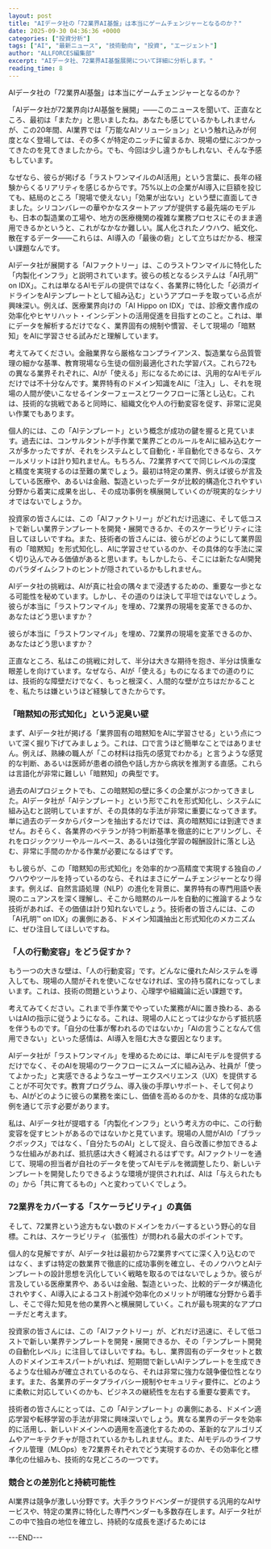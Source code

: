 ```yaml
---
layout: post
title: "AIデータ社の「72業界AI基盤」は本当にゲームチェンジャーとなるのか？"
date: 2025-09-30 04:36:36 +0000
categories: ["投資分析"]
tags: ["AI", "最新ニュース", "技術動向", "投資", "エージェント"]
author: "ALLFORCES編集部"
excerpt: "AIデータ社、72業界AI基盤展開について詳細に分析します。"
reading_time: 8
---
```


AIデータ社の「72業界AI基盤」は本当にゲームチェンジャーとなるのか？

「AIデータ社が72業界向けAI基盤を展開」――このニュースを聞いて、正直なところ、最初は「またか」と思いましたね。あなたも感じているかもしれませんが、この20年間、AI業界では「万能なAIソリューション」という触れ込みが何度となく登場しては、その多くが特定のニッチに留まるか、現場の壁にぶつかってきたのを見てきましたから。でも、今回は少し違うかもしれない、そんな予感もしています。

なぜなら、彼らが掲げる「ラストワンマイルのAI活用」という言葉に、長年の経験からくるリアリティを感じるからです。75%以上の企業がAI導入に巨額を投じても、結局のところ「現場で使えない」「効果が出ない」という壁に直面してきました。シリコンバレーの華やかなスタートアップが提供する最先端のモデルも、日本の製造業の工場や、地方の医療機関の複雑な業務プロセスにそのまま適用できるかというと、これがなかなか難しい。属人化されたノウハウ、紙文化、散在するデータ――これらは、AI導入の「最後の砦」として立ちはだかる、根深い課題なんです。

AIデータ社が展開する「AIファクトリー」は、このラストワンマイルに特化した「内製化インフラ」と説明されています。彼らの核となるシステムは「AI孔明™ on IDX」。これは単なるAIモデルの提供ではなく、各業界に特化した「必須ガイドラインをAIテンプレートとして組み込む」というアプローチを取っている点が興味深い。例えば、医療業界向けの「AI Hippo on IDX」では、診療文書作成の効率化やヒヤリハット・インシデントの活用促進を目指すとのこと。これは、単にデータを解析するだけでなく、業界固有の規制や慣習、そして現場の「暗黙知」をAIに学習させる試みだと理解しています。

考えてみてください。金融業界なら厳格なコンプライアンス、製造業なら品質管理の細かな基準、教育現場なら生徒の個別最適化された学習パス。これら72もの異なる業界それぞれに、AIが「使える」形になるためには、汎用的なAIモデルだけでは不十分なんです。業界特有のドメイン知識をAIに「注入」し、それを現場の人間が使いこなせるインターフェースとワークフローに落とし込む。これは、技術的な挑戦であると同時に、組織文化や人の行動変容を促す、非常に泥臭い作業でもあります。

個人的には、この「AIテンプレート」という概念が成功の鍵を握ると見ています。過去には、コンサルタントが手作業で業界ごとのルールをAIに組み込むケースが多かったですが、それをシステムとして自動化・半自動化できるなら、スケールメリットは計り知れません。もちろん、72業界すべてで同じレベルの深度と精度を実現するのは至難の業でしょう。最初は特定の業界、例えば彼らが言及している医療や、あるいは金融、製造といったデータが比較的構造化されやすい分野から着実に成果を出し、その成功事例を横展開していくのが現実的なシナリオではないでしょうか。

投資家の皆さんには、この「AIファクトリー」がどれだけ迅速に、そして低コストで新しい業界テンプレートを開発・展開できるか、そのスケーラビリティに注目してほしいですね。また、技術者の皆さんには、彼らがどのようにして業界固有の「暗黙知」を形式知化し、AIに学習させているのか、その具体的な手法に深く切り込んでみる価値があると思います。もしかしたら、そこには新たなAI開発のパラダイムシフトのヒントが隠されているかもしれません。

AIデータ社の挑戦は、AIが真に社会の隅々まで浸透するための、重要な一歩となる可能性を秘めています。しかし、その道のりは決して平坦ではないでしょう。彼らが本当に「ラストワンマイル」を埋め、72業界の現場を変革できるのか、あなたはどう思いますか？

彼らが本当に「ラストワンマイル」を埋め、72業界の現場を変革できるのか、あなたはどう思いますか？

正直なところ、私はこの挑戦に対して、半分は大きな期待を抱き、半分は慎重な眼差しを向けています。なぜなら、AIが「使える」ものになるまでの道のりには、技術的な障壁だけでなく、もっと根深く、人間的な壁が立ちはだかることを、私たちは嫌というほど経験してきたからです。

### 「暗黙知の形式知化」という泥臭い壁

まず、AIデータ社が掲げる「業界固有の暗黙知をAIに学習させる」という点について深く掘り下げてみましょう。これは、口で言うほど簡単なことではありません。例えば、熟練の職人が「この材料は指先の感覚でわかる」と言うような感覚的な判断、あるいは医師が患者の顔色や話し方から病状を推測する直感。これらは言語化が非常に難しい「暗黙知」の典型です。

過去のAIプロジェクトでも、この暗黙知の壁に多くの企業がぶつかってきました。AIデータ社が「AIテンプレート」という形でこれを形式知化し、システムに組み込むと説明していますが、その具体的な手法が非常に重要になってきます。単に過去のデータからパターンを抽出するだけでは、真の暗黙知には到達できません。おそらく、各業界のベテランが持つ判断基準を徹底的にヒアリングし、それをロジックツリーやルールベース、あるいは強化学習の報酬設計に落とし込む、非常に手間のかかる作業が必要になるはずです。

もし彼らが、この「暗黙知の形式知化」を効率的かつ高精度で実現する独自のノウハウやツールを持っているのなら、それはまさにゲームチェンジャーとなり得ます。例えば、自然言語処理（NLP）の進化を背景に、業界特有の専門用語や表現のニュアンスを深く理解し、そこから暗黙のルールを自動的に推論するような技術があれば、その価値は計り知れないでしょう。技術者の皆さんには、この「AI孔明™ on IDX」の裏側にある、ドメイン知識抽出と形式知化のメカニズムに、ぜひ注目してほしいですね。

### 「人の行動変容」をどう促すか？

もう一つの大きな壁は、「人の行動変容」です。どんなに優れたAIシステムを導入しても、現場の人間がそれを使いこなせなければ、宝の持ち腐れになってしまいます。これは、技術の問題というより、心理学や組織論に近い課題です。

考えてみてください。これまで手作業でやっていた業務がAIに置き換わる、あるいはAIの指示に従うようになる。これは、現場の人にとっては少なからず抵抗感を伴うものです。「自分の仕事が奪われるのではないか」「AIの言うことなんて信用できない」といった感情は、AI導入を阻む大きな要因となります。

AIデータ社が「ラストワンマイル」を埋めるためには、単にAIモデルを提供するだけでなく、そのAIを現場のワークフローにスムーズに組み込み、社員が「使ってよかった」と実感できるようなユーザーエクスペリエンス（UX）を提供することが不可欠です。教育プログラム、導入後の手厚いサポート、そして何よりも、AIがどのように彼らの業務を楽にし、価値を高めるのかを、具体的な成功事例を通じて示す必要があります。

私は、AIデータ社が提唱する「内製化インフラ」という考え方の中に、この行動変容を促すヒントがあるのではないかと見ています。現場の人間がAIの「ブラックボックス」ではなく、「自分たちのAI」として捉え、自ら改善に参加できるような仕組みがあれば、抵抗感は大きく軽減されるはずです。AIファクトリーを通じて、現場の担当者が自社のデータを使ってAIモデルを微調整したり、新しいテンプレートを開発したりできるような環境が提供されれば、AIは「与えられたもの」から「共に育てるもの」へと変わっていくでしょう。

### 72業界をカバーする「スケーラビリティ」の真価

そして、72業界という途方もない数のドメインをカバーするという野心的な目標。これは、スケーラビリティ（拡張性）が問われる最大のポイントです。

個人的な見解ですが、AIデータ社は最初から72業界すべてに深く入り込むのではなく、まずは特定の数業界で徹底的に成功事例を確立し、そのノウハウとAIテンプレートの設計思想を汎化していく戦略を取るのではないでしょうか。彼らが言及している医療業界や、あるいは金融、製造といった、比較的データが構造化されやすく、AI導入によるコスト削減や効率化のメリットが明確な分野から着手し、そこで得た知見を他の業界へと横展開していく。これが最も現実的なアプローチだと考えます。

投資家の皆さんには、この「AIファクトリー」が、どれだけ迅速に、そして低コストで新しい業界テンプレートを開発・展開できるか、その「テンプレート開発の自動化レベル」に注目してほしいですね。もし、業界固有のデータセットと数人のドメインエキスパートがいれば、短期間で新しいAIテンプレートを生成できるような仕組みが確立されているのなら、それは非常に強力な競争優位性となります。また、各業界のデータプライバシー規制やセキュリティ要件に、どのように柔軟に対応していくのかも、ビジネスの継続性を左右する重要な要素です。

技術者の皆さんにとっては、この「AIテンプレート」の裏側にある、ドメイン適応学習や転移学習の手法が非常に興味深いでしょう。異なる業界のデータを効率的に活用し、新しいドメインへの適用を高速化するための、革新的なアルゴリズムやアーキテクチャが隠されているかもしれません。また、AIモデルのライフサイクル管理（MLOps）を72業界それぞれでどう実現するのか、その効率化と標準化の仕組みも、技術的な見どころの一つです。

### 競合との差別化と持続可能性

AI業界は競争が激しい分野です。大手クラウドベンダーが提供する汎用的なAIサービスや、特定の業界に特化した専門ベンダーも多数存在します。AIデータ社がこの中で独自の地位を確立し、持続的な成長を遂げるためには

---END---
